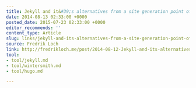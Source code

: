 ```yaml
---
title: Jekyll and it&#39;s alternatives from a site generation point of view
date: 2014-08-13 02:33:00 +0000
posted_date: 2015-07-23 02:33:00 +0000
editor_recommends: ''
content_type: Article
slug: links/jekyll-and-its-alternatives-from-a-site-generation-point-of-view
source: Fredrik Loch
link: http://fredrikloch.me/post/2014-08-12-Jekyll-and-its-alternatives-from-a-site-generation-point-of-view/
tool:
- tool/jekyll.md
- tool/wintersmith.md
- tool/hugo.md

---
```

